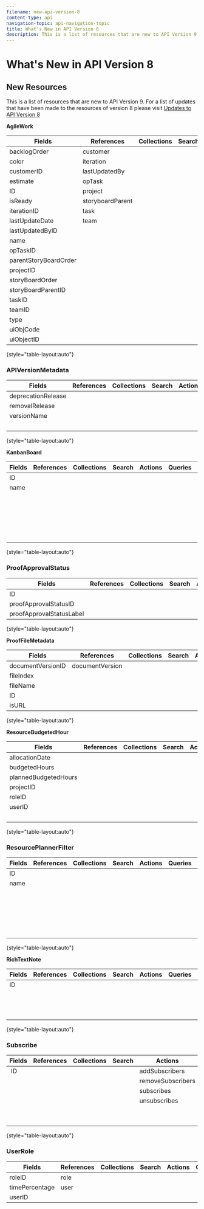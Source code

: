 ```yaml
---
filename: new-api-version-8
content-type: api
navigation-topic: api-navigation-topic
title: What's New in API Version 8
description: This is a list of resources that are new to API Version 9. For a list of updates that have been made to the resources of version 8 please visit Updates to API Version 8
---
```


# What's New in API Version 8

## New Resources

This is a list of resources that are new to API&nbsp;Version 9. For a list of updates that have been made to the resources of version 8 please visit [Updates to API Version 8](../../wf-api/api/new-api-version-8-updates.md)

**AgileWork** 

| Fields |References |Collections |Search |Actions |Queries |Operations |
|---|---|---|---|---|---|---|
| backlogOrder |customer |&nbsp; |&nbsp; |bulkCopy&nbsp; |&nbsp; |COPY |
| color |iteration&nbsp; |&nbsp; |&nbsp; |&nbsp; |&nbsp; |COUNT |
| customerID |lastUpdatedBy |&nbsp; |&nbsp; |&nbsp; |&nbsp; |DELETE |
| estimate |opTask |&nbsp; |&nbsp; |&nbsp; |&nbsp; |EDIT |
| ID |project |&nbsp; |&nbsp; |&nbsp; |&nbsp; |GET&nbsp; |
| isReady |storyboardParent |&nbsp; |&nbsp; |&nbsp; |&nbsp; |REPORT |
| iterationID |task |&nbsp; |&nbsp; |&nbsp; |&nbsp; |SEARCH |
| lastUpdateDate |team |&nbsp; |&nbsp; |&nbsp; |&nbsp; |&nbsp; |
| lastUpdatedByID |&nbsp; |&nbsp; |&nbsp; |&nbsp; |&nbsp; |&nbsp; |
| name |&nbsp; |&nbsp; |&nbsp; |&nbsp; |&nbsp; |&nbsp; |
| opTaskID |&nbsp; |&nbsp; |&nbsp; |&nbsp; |&nbsp; |&nbsp; |
| parentStoryBoardOrder |&nbsp; |&nbsp; |&nbsp; |&nbsp; |&nbsp; |&nbsp; |
| projectID |&nbsp; |&nbsp; |&nbsp; |&nbsp; |&nbsp; |&nbsp; |
| storyBoardOrder |&nbsp; |&nbsp; |&nbsp; |&nbsp; |&nbsp; |&nbsp; |
| storyBoardParentID |&nbsp; |&nbsp; |&nbsp; |&nbsp; |&nbsp; |&nbsp; |
| taskID&nbsp; |&nbsp; |&nbsp; |&nbsp; |&nbsp; |&nbsp; |&nbsp; |
| teamID |&nbsp; |&nbsp; |&nbsp; |&nbsp; |&nbsp; |&nbsp; |
| type |&nbsp; |&nbsp; |&nbsp; |&nbsp; |&nbsp; |&nbsp; |
| uiObjCode |&nbsp; |&nbsp; |&nbsp; |&nbsp; |&nbsp; |&nbsp; |
| uiObjectID |&nbsp; |&nbsp; |&nbsp; |&nbsp; |&nbsp; |&nbsp; |

{style="table-layout:auto"}

### APIVersionMetadata

| Fields |References |Collections |Search |Actions |Queries |Operations |
|---|---|---|---|---|---|---|
| deprecationRelease |&nbsp; |&nbsp; |&nbsp; |&nbsp; |&nbsp; |COUNT&nbsp; |
| removalRelease |&nbsp; |&nbsp; |&nbsp; |&nbsp; |&nbsp; |GET |
| versionName |&nbsp; |&nbsp; |&nbsp; |&nbsp; |&nbsp; |REPORT |
| &nbsp; |&nbsp; |&nbsp; |&nbsp; |&nbsp; |&nbsp; |SEARCH |

{style="table-layout:auto"}

**KanbanBoard** 

| Fields |References |Collections |Search |Actions |Queries |Operations |
|---|---|---|---|---|---|---|
| ID |&nbsp; |&nbsp; |&nbsp; |&nbsp; |&nbsp; |ADD |
| name |&nbsp; |&nbsp; |&nbsp; |&nbsp; |&nbsp; |COUNT |
| &nbsp; |&nbsp; |&nbsp; |&nbsp; |&nbsp; |&nbsp; |DELETE |
| &nbsp; |&nbsp; |&nbsp; |&nbsp; |&nbsp; |&nbsp; |EDIT |
| &nbsp; |&nbsp; |&nbsp; |&nbsp; |&nbsp; |&nbsp; |GET |
| &nbsp; |&nbsp; |&nbsp; |&nbsp; |&nbsp; |&nbsp; |REPORT |
| &nbsp; |&nbsp; |&nbsp; |&nbsp; |&nbsp; |&nbsp; |SEARCH |

{style="table-layout:auto"}

### ProofApprovalStatus

| Fields |References |Collections |Search |Actions |Queries |Operations |
|---|---|---|---|---|---|---|
| ID |&nbsp; |&nbsp; |&nbsp; |&nbsp; |&nbsp; |&nbsp; |
| proofApprovalStatusID |&nbsp; |&nbsp; |&nbsp; |&nbsp; |&nbsp; |&nbsp; |
| proofApprovalStatusLabel |&nbsp; |&nbsp; |&nbsp; |&nbsp; |&nbsp; |&nbsp; |

{style="table-layout:auto"}

**ProofFileMetadata** 

| Fields |References |Collections |Search |Actions |Queries |Operations |
|---|---|---|---|---|---|---|
| documentVersionID |documentVersion |&nbsp; |&nbsp; |&nbsp; |&nbsp; |&nbsp; |
| fileIndex |&nbsp; |&nbsp; |&nbsp; |&nbsp; |&nbsp; |&nbsp; |
| fileName |&nbsp; |&nbsp; |&nbsp; |&nbsp; |&nbsp; |&nbsp; |
| ID |&nbsp; |&nbsp; |&nbsp; |&nbsp; |&nbsp; |&nbsp; |
| isURL |&nbsp; |&nbsp; |&nbsp; |&nbsp; |&nbsp; |&nbsp; |

{style="table-layout:auto"}

**ResourceBudgetedHour** 

| Fields |References |Collections |Search |Actions |Queries |Operations |
|---|---|---|---|---|---|---|
| allocationDate |&nbsp; |&nbsp; |&nbsp; |&nbsp; |&nbsp; |ADD |
| budgetedHours |&nbsp; |&nbsp; |&nbsp; |&nbsp; |&nbsp; |COUNT |
| plannedBudgetedHours |&nbsp; |&nbsp; |&nbsp; |&nbsp; |&nbsp; |DELETE |
| projectID |&nbsp; |&nbsp; |&nbsp; |&nbsp; |&nbsp; |EDIT |
| roleID |&nbsp; |&nbsp; |&nbsp; |&nbsp; |&nbsp; |GET |
| userID |&nbsp; |&nbsp; |&nbsp; |&nbsp; |&nbsp; |REPORT |
| &nbsp; |&nbsp; |&nbsp; |&nbsp; |&nbsp; |&nbsp; |SEARCH |

{style="table-layout:auto"}

### ResourcePlannerFilter

| Fields |References |Collections |Search |Actions |Queries |Operations |
|---|---|---|---|---|---|---|
| ID |&nbsp; |&nbsp; |&nbsp; |&nbsp; |&nbsp; |ADD |
| name |&nbsp; |&nbsp; |&nbsp; |&nbsp; |&nbsp; |COUNT |
| &nbsp; |&nbsp; |&nbsp; |&nbsp; |&nbsp; |&nbsp; |DELETE |
| &nbsp; |&nbsp; |&nbsp; |&nbsp; |&nbsp; |&nbsp; |EDIT |
| &nbsp; |&nbsp; |&nbsp; |&nbsp; |&nbsp; |&nbsp; |GET |
| &nbsp; |&nbsp; |&nbsp; |&nbsp; |&nbsp; |&nbsp; |REPORT |
| &nbsp; |&nbsp; |&nbsp; |&nbsp; |&nbsp; |&nbsp; |SEARCH |

{style="table-layout:auto"}

**RichTextNote** 

| Fields |References |Collections |Search |Actions |Queries |Operations |
|---|---|---|---|---|---|---|
| ID |&nbsp; |&nbsp; |&nbsp; |&nbsp; |&nbsp; |COUNT |
| &nbsp; |&nbsp; |&nbsp; |&nbsp; |&nbsp; |&nbsp; |GET |
| &nbsp; |&nbsp; |&nbsp; |&nbsp; |&nbsp; |&nbsp; |REPORT |
| &nbsp; |&nbsp; |&nbsp; |&nbsp; |&nbsp; |&nbsp; |SEARCH |

{style="table-layout:auto"}

### Subscribe

| Fields |References |Collections |Search |Actions |Queries |Operations |
|---|---|---|---|---|---|---|
| &nbsp;ID |&nbsp; |&nbsp; |&nbsp; |addSubscribers |subscribers |ADD |
| &nbsp; |&nbsp; |&nbsp; |&nbsp; |removeSubscribers |&nbsp; |COUNT&nbsp; |
| &nbsp; |&nbsp; |&nbsp; |&nbsp; |subscribes |&nbsp; |DELETE |
| &nbsp; |&nbsp; |&nbsp; |&nbsp; |unsubscribes |&nbsp; |GET |
| &nbsp; |&nbsp; |&nbsp; |&nbsp; |&nbsp; |&nbsp; |REPORT |
| &nbsp; |&nbsp; |&nbsp; |&nbsp; |&nbsp; |&nbsp; |SEARCH |

{style="table-layout:auto"}

### UserRole

| Fields |References |Collections |Search |Actions |Queries |Operations |
|---|---|---|---|---|---|---|
| roleID |role |&nbsp; |&nbsp; |&nbsp; |&nbsp; |&nbsp; |
| timePercentage |user |&nbsp; |&nbsp; |&nbsp; |&nbsp; |&nbsp; |
| userID |&nbsp; |&nbsp; |&nbsp; |&nbsp; |&nbsp; |&nbsp; |

